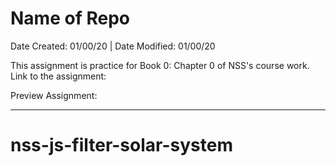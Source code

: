 # Name of Repo

Date Created: 01/00/20 | Date Modified: 01/00/20

This assignment is practice for Book 0: Chapter 0 of NSS's course work. Link to the assignment: 

Preview Assignment: 
***
# nss-js-filter-solar-system
